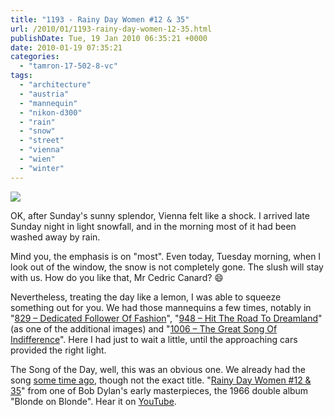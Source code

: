 ```yaml
---
title: "1193 - Rainy Day Women #12 & 35"
url: /2010/01/1193-rainy-day-women-12-35.html
publishDate: Tue, 19 Jan 2010 06:35:21 +0000
date: 2010-01-19 07:35:21
categories: 
  - "tamron-17-502-8-vc"
tags: 
  - "architecture"
  - "austria"
  - "mannequin"
  - "nikon-d300"
  - "rain"
  - "snow"
  - "street"
  - "vienna"
  - "wien"
  - "winter"
---
```

<a target="_blank" href="https://d25zfm9zpd7gm5.cloudfront.net/1200x1200/2010/20100118_164308_ps.jpg"><img src="https://d25zfm9zpd7gm5.cloudfront.net/0600x0600/2010/20100118_164308_ps.jpg" /></a>

OK, after Sunday's sunny splendor, Vienna felt like a shock. I arrived late Sunday night in light snowfall, and in the morning most of it had been washed away by rain. 

<a target="_blank" href="https://d25zfm9zpd7gm5.cloudfront.net/1200x1200/2010/20100118_084543_ps.jpg"><img style="margin: 0pt 0px 0pt 10px; float: right;" src="https://d25zfm9zpd7gm5.cloudfront.net/0150x0150/2010/20100118_084543_ps.jpg" alt="" border="0" /></a> Mind you, the emphasis is on "most". Even today, Tuesday morning, when I look out of the window, the snow is not completely gone. The slush will stay with us. How do you like that, Mr Cedric Canard? 😄

<a target="_blank" href="https://d25zfm9zpd7gm5.cloudfront.net/1200x1200/2010/20100118_085626_ps.jpg"><img style="margin: 0pt 10px 0pt 0px; float: left;" src="https://d25zfm9zpd7gm5.cloudfront.net/0150x0150/2010/20100118_085626_ps.jpg" alt="" border="0" /></a> Nevertheless, treating the day like a lemon, I was able to squeeze something out for you. We had those mannequins a few times, notably in "<a target="_blank" href="/2009/01/829-dedicated-follower-of-fashion.html">829 – Dedicated Follower Of Fashion</a>", "<a target="_blank" href="/2009/05/948-hit-road-to-dreamland.html">948 – Hit The Road To Dreamland</a>" (as one of the additional images) and "<a target="_blank" href="/2009/07/1006-great-song-of-indifference.html">1006 – The Great Song Of Indifference</a>". Here I had just to wait a little, until the approaching cars provided the right light.

 The Song of the Day, well, this was an obvious one. We already had the song <a target="_blank" href="/2008/12/797-rainy-day-woman.html">some time ago</a>, though not the exact title. "<a href="http://www.lyricsmode.com/lyrics/b/bob_dylan/rainy_day_women_12_35.html">Rainy Day Women #12 & 35</a>" from one of Bob Dylan's early masterpieces, the 1966 double album "Blonde on Blonde". Hear it on <a target="_blank" href="http://www.youtube.com/watch?v=ol920-6VBVc">YouTube</a>. 

